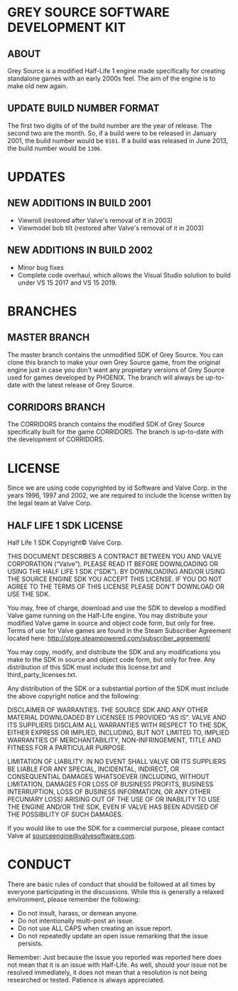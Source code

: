 # GREY SOURCE SOFTWARE DEVELOPMENT KIT
## ABOUT
Grey Source is a modified Half-Life 1 engine made specifically for creating standalone games with an early 2000s feel. The aim of the engine is to make old new again.

## UPDATE BUILD NUMBER FORMAT
The first two digits of of the build number are the year of release. The second two are the month. So, if a build were to be released in January 2001, the build number would be ``0101``. If a build was released in June 2013, the build number would be ``1306``.

# UPDATES
## NEW ADDITIONS IN BUILD 2001
- Viewroll (restored after Valve's removal of it in 2003)
- Viewmodel bob tilt (restored after Valve's removal of it in 2003)

## NEW ADDITIONS IN BUILD 2002
- Minor bug fixes
- Complete code overhaul, which allows the Visual Studio solution to build under VS 15 2017 and VS 15 2019.

# BRANCHES
## MASTER BRANCH
The master branch contains the unmodified SDK of Grey Source. You can clone this branch to make your own Grey Source game, from the original engine just in case you don't want any propietary versions of Grey Source used for games developed by PHOENIX.
The branch will always be up-to-date with the latest release of Grey Source.

## CORRIDORS BRANCH
The CORRIDORS branch contains the modified SDK of Grey Source specifically built for the game CORRIDORS. The branch is up-to-date with the development of CORRIDORS.

# LICENSE
Since we are using code copyrighted by id Software and Valve Corp. in the years 1996, 1997 and 2002, we are required to include the license written by the legal team at Valve Corp.
## HALF LIFE 1 SDK LICENSE
Half Life 1 SDK Copyright© Valve Corp.  

THIS DOCUMENT DESCRIBES A CONTRACT BETWEEN YOU AND VALVE CORPORATION (“Valve”).  PLEASE READ IT BEFORE DOWNLOADING OR USING THE HALF LIFE 1 SDK (“SDK”). BY DOWNLOADING AND/OR USING THE SOURCE ENGINE SDK YOU ACCEPT THIS LICENSE. IF YOU DO NOT AGREE TO THE TERMS OF THIS LICENSE PLEASE DON’T DOWNLOAD OR USE THE SDK.

You may, free of charge, download and use the SDK to develop a modified Valve game running on the Half-Life engine.  You may distribute your modified Valve game in source and object code form, but only for free. Terms of use for Valve games are found in the Steam Subscriber Agreement located here: http://store.steampowered.com/subscriber_agreement/ 

You may copy, modify, and distribute the SDK and any modifications you make to the SDK in source and object code form, but only for free.  Any distribution of this SDK must include this license.txt and third_party_licenses.txt.  
 
Any distribution of the SDK or a substantial portion of the SDK must include the above copyright notice and the following: 

DISCLAIMER OF WARRANTIES.  THE SOURCE SDK AND ANY OTHER MATERIAL DOWNLOADED BY LICENSEE IS PROVIDED “AS IS”.  VALVE AND ITS SUPPLIERS DISCLAIM ALL WARRANTIES WITH RESPECT TO THE SDK, EITHER EXPRESS OR IMPLIED, INCLUDING, BUT NOT LIMITED TO, IMPLIED WARRANTIES OF MERCHANTABILITY, NON-INFRINGEMENT, TITLE AND FITNESS FOR A PARTICULAR PURPOSE.  

LIMITATION OF LIABILITY.  IN NO EVENT SHALL VALVE OR ITS SUPPLIERS BE LIABLE FOR ANY SPECIAL, INCIDENTAL, INDIRECT, OR CONSEQUENTIAL DAMAGES WHATSOEVER (INCLUDING, WITHOUT LIMITATION, DAMAGES FOR LOSS OF BUSINESS PROFITS, BUSINESS INTERRUPTION, LOSS OF BUSINESS INFORMATION, OR ANY OTHER PECUNIARY LOSS) ARISING OUT OF THE USE OF OR INABILITY TO USE THE ENGINE AND/OR THE SDK, EVEN IF VALVE HAS BEEN ADVISED OF THE POSSIBILITY OF SUCH DAMAGES.  
 
 
If you would like to use the SDK for a commercial purpose, please contact Valve at sourceengine@valvesoftware.com.

# CONDUCT
There are basic rules of conduct that should be followed at all times by everyone participating in the discussions.  While this is generally a relaxed environment, please remember the following:

- Do not insult, harass, or demean anyone.
- Do not intentionally multi-post an issue.
- Do not use ALL CAPS when creating an issue report.
- Do not repeatedly update an open issue remarking that the issue persists.

Remember: Just because the issue you reported was reported here does not mean that it is an issue with Half-Life.  As well, should your issue not be resolved immediately, it does not mean that a resolution is not being researched or tested.  Patience is always appreciated.
